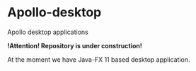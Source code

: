 # Apollo-desktop
Apollo desktop applications

<b>!Attention! Repository is under construction!</b>

At the moment we have Java-FX 11 based desktop application.